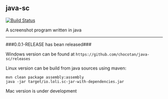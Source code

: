 ## java-sc ##

[![Build Status](https://drone.io/github.com/chocotan/java-sc/status.png)](https://drone.io/github.com/chocotan/java-sc/latest)

A screenshot program written in java

--------------

###0.0.1-RELEASE has bean released###

Windows version can be found at ```https://github.com/chocotan/java-sc/releases```

Linux version can be build from java sources using maven:
```
mvn clean package assembly:assembly
java -jar target/io.loli.sc-jar-with-dependencies.jar 
```

Mac version is under development

